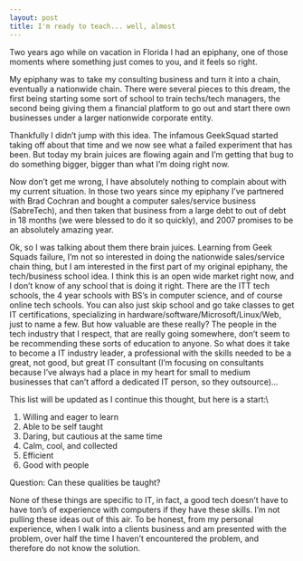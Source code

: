 ```yaml
---
layout: post
title: I'm ready to teach... well, almost
---
```


Two years ago while on vacation in Florida I had an epiphany, one of
those moments where something just comes to you, and it feels so right.

My epiphany was to take my consulting business and turn it into a chain,
eventually a nationwide chain. There were several pieces to this dream,
the first being starting some sort of school to train techs/tech
managers, the second being giving them a financial platform to go out
and start there own businesses under a larger nationwide corporate
entity.

Thankfully I didn’t jump with this idea. The infamous GeekSquad started
taking off about that time and we now see what a failed experiment that
has been. But today my brain juices are flowing again and I’m getting
that bug to do something bigger, bigger than what I’m doing right now.

Now don’t get me wrong, I have absolutely nothing to complain about with
my current situation. In those two years since my epiphany I’ve
partnered with Brad Cochran and bought a computer sales/service business
(SabreTech), and then taken that business from a large debt to out of
debt in 18 months (we were blessed to do it so quickly), and 2007
promises to be an absolutely amazing year.

Ok, so I was talking about them there brain juices. Learning from Geek
Squads failure, I’m not so interested in doing the nationwide
sales/service chain thing, but I am interested in the first part of my
original epiphany, the tech/business school idea. I think this is an
open wide market right now, and I don’t know of any school that is doing
it right. There are the <span class="caps"><span
class="caps">ITT</span></span> tech schools, the 4 year schools with
BS’s in computer science, and of course online tech schools. You can
also just skip school and go take classes to get IT certifications,
specializing in hardware/software/Microsoft/Linux/Web, just to name a
few. But how valuable are these really? The people in the tech industry
that I respect, that are really going somewhere, don’t seem to be
recommending these sorts of education to anyone. So what does it take to
become a IT industry leader, a professional with the skills needed to be
a great, not good, but great IT consultant (I’m focusing on consultants
because I’ve always had a place in my heart for small to medium
businesses that can’t afford a dedicated IT person, so they outsource)…

This list will be updated as I continue this thought, but here is a
start:\

1.  Willing and eager to learn
2.  Able to be self taught
3.  Daring, but cautious at the same time
4.  Calm, cool, and collected
5.  Efficient
6.  Good with people

Question: Can these qualities be taught?

None of these things are specific to IT, in fact, a good tech doesn’t
have to have ton’s of experience with computers if they have these
skills. I’m not pulling these ideas out of this air. To be honest, from
my personal experience, when I walk into a clients business and am
presented with the problem, over half the time I haven’t encountered the
problem, and therefore do not know the solution.
